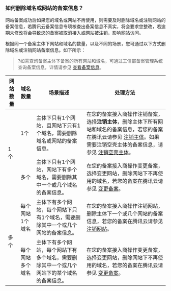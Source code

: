 
### 如何删除域名或网站的备案信息？
网站备案成功后如果您的域名或网站不再使用，则需要及时删除域名或注销网站的备案信息，若腾讯云备案信息专项核查出备案信息不真实，将会要求您整改，若逾期未修改将会导致您的备案被取消接入或网站被注销，影响网站访问。

根据同一个备案主体下网站和域名的数量，以及不同的场景，您可通过以下方式删除域名或注销网站备案信息。如下所示：

>?如需查询备案主体下备案的所有网站和域名，可通过工信部备案管理系统查询备案信息，详情请参见 [查看备案信息](https://cloud.tencent.com/document/product/243/53419)。


<table>
<thead>
  <tr>
    <th>网站数量</th>
    <th>域名数量</th>
    <th>场景描述</th>
    <th>处理方法</th>
  </tr>
</thead>
<tbody>
  <tr>
    <td rowspan="2">1个</td>
    <td>1个</td>
    <td>主体下只有1个网站，且网站下只有1个域名，需要删除域名或网站的备案信息。</td>
    <td>在您的备案接入商操作注销备案，选择<b>注销主体</b>，删除主体下所有网站和域名的备案信息，若您的备案在腾讯云请参见 <a href="https://cloud.tencent.com/document/product/243/37410">注销主体</a>。如果需要注销空壳主体的备案信息，请参见 <a href="https://cloud.tencent.com/document/product/243/50971">注销空壳主体</a>。</td>
  </tr>
  <tr>
    <td>多个</td>
    <td>主体下只有1个网站，网站下有多个域名，需要删除其中一个或几个域名的备案信息。</td>
    <td>在您的备案接入商操作变更备案，选择变更网站，删除网站下不再使用的域名，若您的备案在腾讯云请参见 <a href="https://cloud.tencent.com/document/product/243/37406">变更备案</a>。</td>
  </tr>
  <tr>
    <td rowspan="2">多个</td>
    <td>每个网站1个域名</td>
    <td>主体下有多个网站，每个网站下只有1个域名，需要删除其中一个或几个网站的备案信息。</td>
    <td>在您的备案接入商操作注销网站，删除主体下一个或几个网站的备案信息，若您的备案在腾讯云请参见 <a href="https://cloud.tencent.com/document/product/243/37409">注销网站</a>。</a></td>
  </tr>
  <tr>
    <td>每个网站多个域名</td>
    <td>主体下有多个网站，每个网站下有多个域名，需要删除其中一个或几个网站下的某个域名的备案信息。</td>
    <td>在您的备案接入商操作变更备案，选择变更网站，删除网站下不再使用的域名，若您的备案在腾讯云请参见 <a href="https://cloud.tencent.com/document/product/243/37406">变更备案</a>。</td>
  </tr>
</tbody>
</table>
